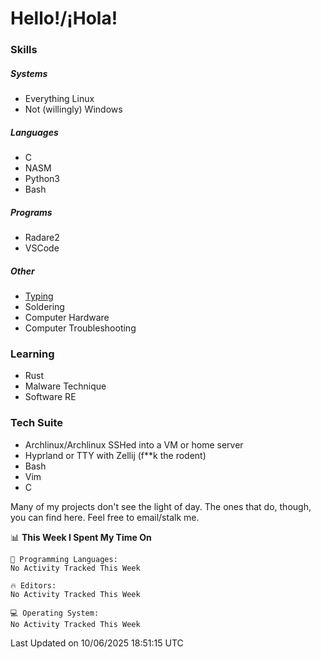 # Hello!/¡Hola!

### Skills

##### Systems

- Everything Linux
- Not (willingly) Windows

##### Languages

- C
- NASM
- Python3
- Bash

##### Programs

- Radare2
- VSCode

##### Other

- [Typing](https://monkeytype.com/profile/IngenuineIntel)
- Soldering
- Computer Hardware
- Computer Troubleshooting

### Learning

- Rust
- Malware Technique
- Software RE

### Tech Suite

- Archlinux/Archlinux SSHed into a VM or home server
- Hyprland or TTY with Zellij (f**k the rodent)
- Bash
- Vim
- C

Many of my projects don't see the light of day. The ones that do, though, you
can find here. Feel free to email/stalk me.

<!--START_SECTION:waka-->
📊 **This Week I Spent My Time On** 

```text
💬 Programming Languages: 
No Activity Tracked This Week

🔥 Editors: 
No Activity Tracked This Week

💻 Operating System: 
No Activity Tracked This Week
```


 Last Updated on 10/06/2025 18:51:15 UTC
<!--END_SECTION:waka-->
